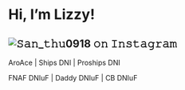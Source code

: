 # Hi, I’m Lizzy!
![𝚂𝚊𝚗_𝚝𝚑𝚞0918 𝚘𝚗 𝙸𝚗𝚜𝚝𝚊𝚐𝚛𝚊𝚖](https://github.com/user-attachments/assets/aa538eb6-4b51-4565-89d2-77de081bf40f)
---
AroAce | Ships DNI | Proships DNI

FNAF DNIuF | Daddy DNIuF  | CB DNIuF
